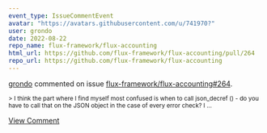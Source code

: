 ```yaml
---
event_type: IssueCommentEvent
avatar: "https://avatars.githubusercontent.com/u/741970?"
user: grondo
date: 2022-08-22
repo_name: flux-framework/flux-accounting
html_url: https://github.com/flux-framework/flux-accounting/pull/264
repo_url: https://github.com/flux-framework/flux-accounting
---
```


<a href='https://github.com/grondo' target='_blank'>grondo</a> commented on issue <a href='https://github.com/flux-framework/flux-accounting/pull/264' target='_blank'>flux-framework/flux-accounting#264</a>.

<small>> I think the part where I find myself most confused is when to call json_decref () - do you have to call that on the JSON object in the case of every error check? I...</small>

<a href='https://github.com/flux-framework/flux-accounting/pull/264' target='_blank'>View Comment</a>